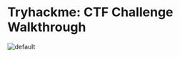 # Tryhackme: CTF Challenge Walkthrough

![default](https://github.com/Forgebreaker/THM_Cyber_Security_Training/assets/112708857/4775c6c0-4a7b-41c2-9ae8-1c3861e6e03f)

